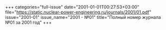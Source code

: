 +++
categories="full-issue"
date="2001-01-01T00:27:53+03:00"
file="https://static.nuclear-power-engineering.ru/journals/2001/01.pdf"
issue="2001-01"
issue_name="2001 - №01"
title="Полный номер журнала №01 за 2001 год"
+++